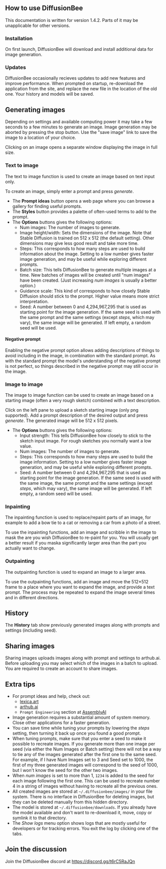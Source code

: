 ## How to use DiffusionBee

This documentation is written for version 1.4.2. Parts of it may be unapplicable for other versions.

### Installation

On first launch, DiffusionBee will download and install additional data for image generation.

### Updates

DiffusionBee occasionally recieves updates to add new features and improve performance. When prompted on startup, re-download the application from the site, and replace the new file in the location of the old one. Your history and models will be saved.

## Generating images

Depending on settings and available computing power it may take a few seconds to a few minutes to generate an image. Image generation may be aborted by pressing the stop button. Use the "save image" link to save the image to a location of your choice.

Clicking on an image opens a separate window displaying the image in full size.

### Text to image

The text to image function is used to create an image based on text input only.

To create an image, simply enter a prompt and press _generate_.

* The **Prompt ideas** button opens a web page where you can browse a gallery for finding useful prompts.
* The **Styles** button provides a palette of often-used terms to add to the prompt.
* The **Options** buttons gives the following options:
  * Num images: The number of images to generate.
  * Image height/width: Sets the dimensions of the image. Note that Stable Diffusion is trained on 512 x 512 (the default setting). Other dimensions may give less good result and take more time.
  * Steps: This corresponds to how many steps are used to build information about the image. Setting to a low number gives faster image generation, and may be useful while exploring different prompts.
  * Batch size: This tells DiffusionBee to generate multiple images at a time. New batches of images will be created until "num images" have been created. (Just increasing _num images_ is usually a better option.)
  * Guidance scale: This kind of corresponds to how closely Stable Diffusion should stick to the prompt. Higher value means more strict interpretation.
  * Seed: A number between 0 and 4,294,967,295 that is used as starting point for the image generation. If the same seed is used with the same prompt and the same settings (except *steps*, which may vary), the same image will be generated. If left empty, a random seed will be used.

#### Negative prompt

Enabling the negative prompt option allows adding descriptions of things to avoid including in the image, in combination with the standard prompt. As with the standard prompt the model's understanding of the negative prompt is not perfect, so things described in the negative prompt may still occur in the image.

### Image to image

The image to image function can be used to create an image based on a starting image (often a very rough sketch) combined with a text description.

Click on the left pane to upload a sketch starting image (only png supported). Add a prompt description of the desired output and press _generate_. The generated image will be 512 x 512 pixels.

* The **Options** buttons gives the following options:
  * Input strength: This tells DiffusionBee how closely to stick to the sketch input image. For rough sketches you normally want a low value.
  * Num images: The number of images to generate.
  * Steps: This corresponds to how many steps are used to build the image information. Setting to a low number gives faster image generation, and may be useful while exploring different prompts.
  * Seed: A number between 0 and 4,294,967,295 that is used as starting point for the image generation. If the same seed is used with the same image, the same prompt and the same settings (except *steps*, which may vary), the same image will be generated. If left empty, a random seed will be used.

### Inpainting

The inpainting function is used to replace/repaint parts of an image, for example to add a bow tie to a cat or removing a car from a photo of a street.

To use the inpainting functions, add an image and scribble in the image to mask the are you wish DiffusionBee to re-paint for you. You will usually get a better result if you maska significantly larger area than the part you actually want to change.


### Outpainting

The outpainting function is used to expand an image to a larger area.

To use the outpainting functions, add an image and move the 512×512 frame to a place where you want to expand the image, and provide a text prompt. The process may be repeated to expand the image several times and in different directions.


## History

The **History** tab show previously generated images along with prompts and settings (including seed).

## Sharing images

Sharing images uploads images along with prompt and settings to arthub.ai. Before uploading you may select which of the images in a batch to upload. You are required to create an account to share images.

## Extra tips

* For prompt ideas and help, check out:
  - [lexica.art](https://lexica.art/)
  - [arthub.ai](https://arthub.ai/)
  - `Prompt Engineering` section at [AssemblyAI](https://www.assemblyai.com/blog/how-to-run-stable-diffusion-locally-to-generate-images/)
* Image generation requires a substantial amount of system memory. Close other applications for a faster generation.
* You can save time while tuning your prompts by lowering the *steps* setting, then turning it back up once you found a good prompt.
* When tuning prompts, make sure that you enter a seed to make it possible to recreate images. If you generate more than one image per seed (via either the Num Images or Batch setting) there will not be a way to tie any of the images generated after the first one to the same seed. For example, if I have Num Images set to 3 and Seed set to 1000, the first of my three generated images will correspond to the seed of 1000, but I won't know the seed for the other two images.
* When _num images_ is set to more than 1, `1234` is added to the seed for each image following the first one. This can be used to recreate number 4 in a string of images without having to recreate all the previous ones.
* All created images are stored at `~/.diffusionbee/images/` in your file system. There is no interface in DiffusionBee for deleting images, but they can be deleted manually from this hidden directory.
* The model is stored at `~/.diffusionbee/downloads`. If you already have the model available and don't want to re-download it, move, copy or symlink it to that directory.
* The _Show logs_ menu option shows logs that are mostly useful for developers or for tracking errors. You exit the log by clicking one of the tabs.

## Join the discussion

Join the DiffusionBee discord at https://discord.gg/t6rC5RaJQn

